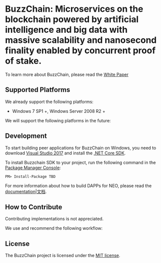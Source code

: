 BuzzChain: Microservices on the blockchain powered by artificial intelligence and big data with massive scalability and nanosecond finality enabled by concurrent proof of stake.
================

To learn more about BuzzChain, please read the [White Paper](TBD)

Supported Platforms
--------

We already support the following platforms:

* Windows 7 SP1 +, Windows Server 2008 R2 +

We will support the following platforms in the future:


Development
--------

To start building peer applications for BuzzChain on Windows, you need to download [Visual Studio 2017](https://www.visualstudio.com/products/visual-studio-community-vs) and install the [.NET Core SDK](https://www.microsoft.com/net/core).

To install Buzzchain SDK to your project, run the following command in the [Package Manager Console](https://docs.nuget.org/ndocs/tools/package-manager-console):

```
PM> Install-Package TBD
```

For more information about how to build DAPPs for NEO, please read the [documentation](http://docs.neo.org/en-us/sc/introduction.html)|[文档](http://docs.neo.org/zh-cn/sc/introduction.html).

How to Contribute
--------

Contributing implementations is not appreciated.

We use and recommend the following workflow:


License
------

The BuzzChain project is licensed under the [MIT license](LICENSE).
